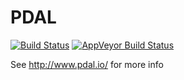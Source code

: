 PDAL
====

[![Build Status](https://travis-ci.org/PDAL/PDAL.png?branch=master)](https://travis-ci.org/PDAL/PDAL)
[![AppVeyor Build Status](https://ci.appveyor.com/api/projects/status/github/pdal/pdal?branch=master&svg=true)](https://ci.appveyor.com/project/hobu/pdal)

See http://www.pdal.io/ for more info
